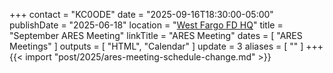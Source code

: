 +++
contact = "KC0ODE"
date = "2025-09-16T18:30:00-05:00"
publishDate = "2025-06-18"
location = "[West Fargo FD HQ](/places/west-fargo-fire-department-headquarters/)"
title = "September ARES Meeting"
linkTitle = "ARES Meeting"
dates = [ "ARES Meetings" ]
outputs = [ "HTML", "Calendar" ]
update = 3
aliases = [ "" ]
+++
{{< import "post/2025/ares-meeting-schedule-change.md" >}}
